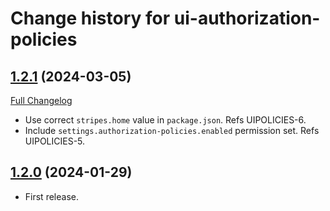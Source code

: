 # Change history for ui-authorization-policies

## [1.2.1](https://github.com/folio-org/ui-authorization-policies/tree/v1.2.1) (2024-03-05)
[Full Changelog](https://github.com/folio-org/ui-authorization-policies/compare/v1.2.0...v1.2.1)

* Use correct `stripes.home` value in `package.json`. Refs UIPOLICIES-6.
* Include `settings.authorization-policies.enabled` permission set. Refs UIPOLICIES-5.

## [1.2.0](https://github.com/folio-org/ui-authorization-policies/tree/v1.2.0) (2024-01-29)

* First release.

